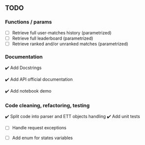 ## TODO

### Functions / params

- [ ] Retrieve full user-matches history (parametrized)
- [ ] Retrieve full leaderboard (parametrized)
- [ ] Retrieve ranked and/or unranked matches (parametrized)

### Documentation

:heavy_check_mark: Add Docstrings

:heavy_check_mark: Add API official documentation

:heavy_check_mark: Add notebook demo

### Code cleaning, refactoring, testing

:heavy_check_mark: Split code into parser and ETT objects handling
:heavy_check_mark: Add unit tests

- [ ] Handle request exceptions
- [ ] Add enum for states variables

